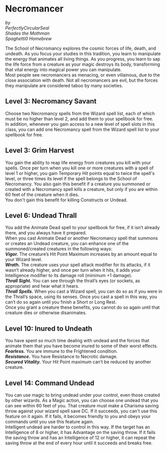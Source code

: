# Necromancer
*by*  
*PerfectlyCircularSeal*  
*Shades the Mothman*  
*Spaghetti0 Homebrew*  

The School of Necromancy explores the cosmic forces of life, death, and undeath. As you focus your studies in this tradition, you learn to manipulate the energy that animates all living things. As you progress, you learn to sap the life force from a creature as your magic destroys its body, transforming that vital energy into magical power you can manipulate.  
Most people see necromancers as menacing, or even villainous, due to the close association with death. Not all necromancers are evil, but the forces they manipulate are considered taboo by many societies.

## Level 3: Necromancy Savant
Choose two Necromancy spells from the Wizard spell list, each of which must be no higher than level 2, and add them to your spellbook for free.  
In addition, whenever you gain access to a new level of spell slots in this class, you can add one Necromancy spell from the Wizard spell list to your spellbook for free.

## Level 3: Grim Harvest
You gain the ability to reap life energy from creatures you kill with your spells. Once per turn when you kill one or more creatures with a spell of level 1 or higher, you gain Temporary Hit points equal to twice the spell's level, or three times its level if the spell belongs to the School of Necromancy. You also gain this benefit if a creature you summoned or created with a Necromancy spell kills a creature, but only if you are within 60 feet of the creature when it dies.  
You don't gain this benefit for killing Constructs or Undead.

## Level 6: Undead Thrall
You add the Animate Dead spell to your spellbook for free, if it isn’t already there, and you always have it prepared.  
When you cast Animate Dead or another Necromancy spell that summons or creates an Undead creature, you can enhance one of the summoned/created creatures in the following ways:  
***Vigor.*** The creature’s Hit Point Maximum increases by an amount equal to your Wizard level.  
***Wrath.*** The creature uses your spell attack modifier for its attacks, if it wasn’t already higher, and once per turn when it hits, it adds your Intelligence modifier to its damage roll (minimum +1 damage).  
***Thrall Sight.*** You can see through the thrall’s eyes (or sockets, as appropriate) and hear what it hears.  
***Thrall Spells.*** When you cast a Wizard spell, you can do so as if you were in the Thrall’s space, using its senses. Once you cast a spell in this way, you can’t do so again until you finish a Short or Long Rest.  
Once you grant a creature these benefits, you cannot do so again until that creature dies or otherwise disanimates.

## Level 10: Inured to Undeath
You have spent so much time dealing with undead and the forces that animate them that you have become inured to some of their worst effects.  
***Fearless.*** You are immune to the Frightened condition.  
***Resistance.*** You have Resistance to Necrotic damage.  
***Secured Vitality.*** Your Hit Point maximum can’t be reduced by another creature.

## Level 14: Command Undead
You can use magic to bring undead under your control, even those created by other wizards. As a Magic action, you can choose one undead that you can see within 60 feet of you. That creature must make a Charisma saving throw against your wizard spell save DC. If it succeeds, you can't use this feature on it again. If it fails, it becomes friendly to you and obeys your commands until you use this feature again.  
Intelligent undead are harder to control in this way. If the target has an Intelligence of 8 or higher, it has Advantage on the saving throw. If it fails the saving throw and has an Intelligence of 12 or higher, it can repeat the saving throw at the end of every hour until it succeeds and breaks free.
